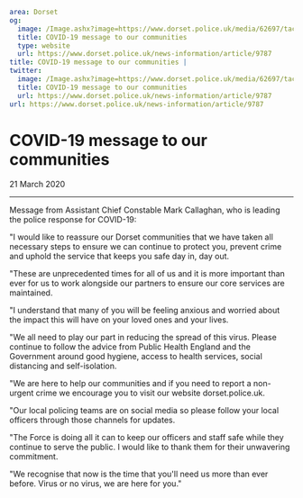 ```yaml
area: Dorset
og:
  image: /Image.ashx?image=https://www.dorset.police.uk/media/62697/tacc-callaghan-2.jpg&amp;amp;width=150
  title: COVID-19 message to our communities
  type: website
  url: https://www.dorset.police.uk/news-information/article/9787
title: COVID-19 message to our communities |
twitter:
  image: /Image.ashx?image=https://www.dorset.police.uk/media/62697/tacc-callaghan-2.jpg&amp;amp;width=150
  title: COVID-19 message to our communities
  url: https://www.dorset.police.uk/news-information/article/9787
url: https://www.dorset.police.uk/news-information/article/9787
```

# COVID-19 message to our communities

21 March 2020

* * *

Message from Assistant Chief Constable Mark Callaghan, who is leading the police response for COVID-19:

"I would like to reassure our Dorset communities that we have taken all necessary steps to ensure we can continue to protect you, prevent crime and uphold the service that keeps you safe day in, day out.

"These are unprecedented times for all of us and it is more important than ever for us to work alongside our partners to ensure our core services are maintained.

"I understand that many of you will be feeling anxious and worried about the impact this will have on your loved ones and your lives.

"We all need to play our part in reducing the spread of this virus. Please continue to follow the advice from Public Health England and the Government around good hygiene, access to health services, social distancing and self-isolation.

"We are here to help our communities and if you need to report a non-urgent crime we encourage you to visit our website dorset.police.uk.

"Our local policing teams are on social media so please follow your local officers through those channels for updates.

"The Force is doing all it can to keep our officers and staff safe while they continue to serve the public. I would like to thank them for their unwavering commitment.

"We recognise that now is the time that you'll need us more than ever before. Virus or no virus, we are here for you."

